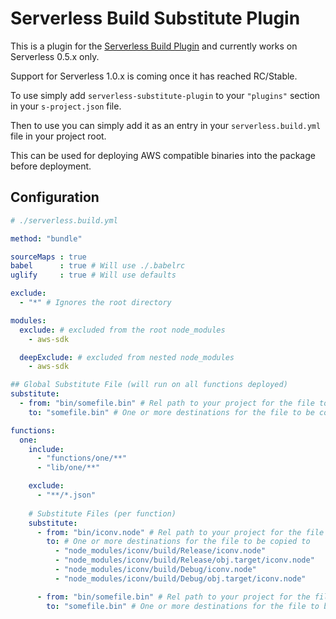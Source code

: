 # Serverless Build Substitute Plugin

This is a plugin for the [Serverless Build Plugin](https://github.com/nfour/serverless-build-plugin) and currently works on Serverless 0.5.x only.

Support for Serverless 1.0.x is coming once it has reached RC/Stable.

To use simply add `serverless-substitute-plugin` to your `"plugins"` section in your `s-project.json` file.

Then to use you can simply add it as an entry in your `serverless.build.yml` file in your project root.

This can be used for deploying AWS compatible binaries into the package before deployment.

## Configuration

```yml
# ./serverless.build.yml

method: "bundle"

sourceMaps : true
babel      : true # Will use ./.babelrc
uglify     : true # Will use defaults

exclude:
  - "*" # Ignores the root directory

modules:
  exclude: # excluded from the root node_modules
    - aws-sdk

  deepExclude: # excluded from nested node_modules
    - aws-sdk

## Global Substitute File (will run on all functions deployed)
substitute:
  - from: "bin/somefile.bin" # Rel path to your project for the file to substitute from
    to: "somefile.bin" # One or more destinations for the file to be copied to

functions:
  one:
    include:
      - "functions/one/**"
      - "lib/one/**"

    exclude:
      - "**/*.json"
    
    # Substitute Files (per function)
    substitute:
      - from: "bin/iconv.node" # Rel path to your project for the file to substitute from
        to: # One or more destinations for the file to be copied to
          - "node_modules/iconv/build/Release/iconv.node"
          - "node_modules/iconv/build/Release/obj.target/iconv.node"
          - "node_modules/iconv/build/Debug/iconv.node"
          - "node_modules/iconv/build/Debug/obj.target/iconv.node"

      - from: "bin/somefile.bin" # Rel path to your project for the file to substitute from
        to: "somefile.bin" # One or more destinations for the file to be copied to

```